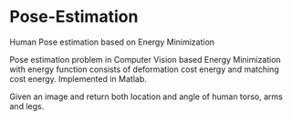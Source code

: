 # Pose-Estimation
Human Pose estimation based on Energy Minimization

Pose estimation problem in Computer Vision based Energy Minimization with energy function consists of deformation cost energy and matching cost energy. Implemented in Matlab.

Given an image and return both location and angle of human torso, arms and legs.
